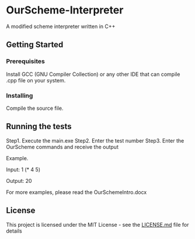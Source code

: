 # OurScheme-Interpreter
A modified scheme interpreter written in C++

## Getting Started

### Prerequisites

Install GCC (GNU Compiler Collection) or any other IDE that can compile .cpp file on your system.

### Installing

Compile the source file.

## Running the tests

Step1. Execute the main.exe
Step2. Enter the test number
Step3. Enter the OurScheme commands and receive the output

Example.

Input:
1
(* 4 5)

Output:
20

For more examples, please read the OurSchemeIntro.docx

## License

This project is licensed under the MIT License - see the [LICENSE.md](LICENSE.md) file for details
